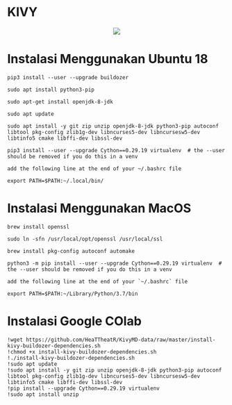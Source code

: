 # KIVY
<div style="text-align:center"><img src="https://user-images.githubusercontent.com/53217950/113902933-575e8e00-97c8-11eb-8736-008484b47846.png" /></div>

# Instalasi Menggunakan Ubuntu 18
```
pip3 install --user --upgrade buildozer

sudo apt install python3-pip

sudo apt-get install openjdk-8-jdk

sudo apt update

sudo apt install -y git zip unzip openjdk-8-jdk python3-pip autoconf libtool pkg-config zlib1g-dev libncurses5-dev libncursesw5-dev libtinfo5 cmake libffi-dev libssl-dev

pip3 install --user --upgrade Cython==0.29.19 virtualenv  # the --user should be removed if you do this in a venv

add the following line at the end of your ~/.bashrc file

export PATH=$PATH:~/.local/bin/
```

# Instalasi Menggunakan MacOS
```
brew install openssl

sudo ln -sfn /usr/local/opt/openssl /usr/local/ssl

brew install pkg-config autoconf automake

python3 -m pip install --user --upgrade Cython==0.29.19 virtualenv  # the --user should be removed if you do this in a venv

add the following line at the end of your `~/.bashrc` file

export PATH=$PATH:~/Library/Python/3.7/bin
```

# Instalasi Google COlab
```
!wget https://github.com/HeaTTheatR/KivyMD-data/raw/master/install-kivy-buildozer-dependencies.sh
!chmod +x install-kivy-buildozer-dependencies.sh
!./install-kivy-buildozer-dependencies.sh
!sudo apt update
!sudo apt install -y git zip unzip openjdk-8-jdk python3-pip autoconf libtool pkg-config zlib1g-dev libncurses5-dev libncursesw5-dev libtinfo5 cmake libffi-dev libssl-dev
!pip install --upgrade Cython==0.29.19 virtualenv
!sudo apt install unzip

```
